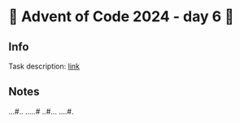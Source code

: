 # 🎄 Advent of Code 2024 - day 6 🎄

## Info

Task description: [link](https://adventofcode.com/2024/day/6)

## Notes

...#..
.....#
..#...
....#.
